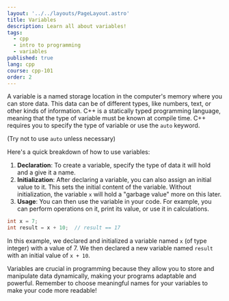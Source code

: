 ```yaml
---
layout: '../../layouts/PageLayout.astro'
title: Variables
description: Learn all about variables!
tags:
  - cpp
  - intro to programming
  - variables
published: true
lang: cpp
course: cpp-101
order: 2
---
```

A variable is a named storage location in the computer's memory where you can store data. This data can be of different types, like numbers, text, or other kinds of information. C++ is a statically typed programming language, meaning that the type of variable must be known at compile time. C++ requires you to specify the type of variable or use the `auto` keyword.

(Try not to use `auto` unless necessary)

Here's a quick breakdown of how to use variables:
1. **Declaration**: To create a variable, specify the type of data it will hold and a give it a name.
2. **Initialization**: After declaring a variable, you can also assign an initial value to it. This sets the initial content of the variable. Without initialization, the variable `x` will hold a "garbage value" more on this later.
3. **Usage**: You can then use the variable in your code. For example, you can perform operations on it, print its value, or use it in calculations.

```cpp
int x = 7;
int result = x + 10;  // result == 17
```
In this example, we declared and initialized a variable named `x` (of type integer) with a value of 7. We then declared a new variable named `result` with an initial value of `x + 10`.

Variables are crucial in programming because they allow you to store and manipulate data dynamically, making your programs adaptable and powerful. Remember to choose meaningful names for your variables to make your code more readable!
